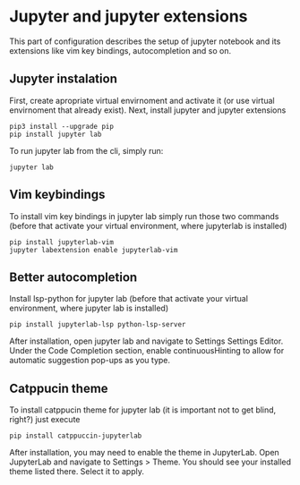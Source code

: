 # Jupyter and jupyter extensions

This part of configuration describes the setup of jupyter notebook and its extensions like vim key bindings,
autocompletion and so on. 

## Jupyter instalation

First, create apropriate virtual envirnoment and activate it (or use virtual envirnoment that already exist). Next,
install jupyter and jupyter extensions

```shell
pip3 install --upgrade pip
pip install jupyter lab
```

To run jupyter lab from the cli, simply run:

```shell
jupyter lab
```

## Vim keybindings

To install vim key bindings in jupyter lab simply run those two commands (before that activate your virtual environment, where jupyterlab is installed)

```shell
pip install jupyterlab-vim
jupyter labextension enable jupyterlab-vim

```

## Better autocompletion

Install lsp-python for jupyter lab (before that activate your virtual environment, where jupyter lab is installed)

```shell
pip install jupyterlab-lsp python-lsp-server
```

After installation, open jupyter lab and navigate to Settings Settings Editor. Under the Code Completion section, enable continuousHinting to allow for automatic suggestion pop-ups as you type.

## Catppucin theme

To install catppucin theme for jupyter lab (it is important not to get blind, right?) just execute

```
pip install catppuccin-jupyterlab
```

After installation, you may need to enable the theme in JupyterLab. Open JupyterLab and navigate to Settings > Theme. You should see your installed theme listed there. Select it to apply.

